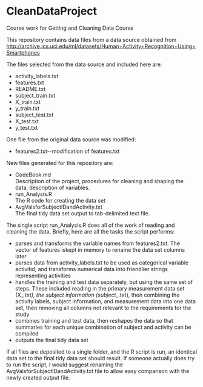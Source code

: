 # CleanDataProject
Course work for Getting and Cleaning Data Course

This repository contains data files from a data source obtained from 
http://archive.ics.uci.edu/ml/datasets/Human+Activity+Recognition+Using+Smartphones 

The files selected from the data source and included here are:  
  * activity_labels.txt  
  * features.txt  
  * README.txt  
  * subject_train.txt  
  * X_train.txt  
  * y_train.txt  
  * subject_test.txt  
  * X_test.txt  
  * y_test.txt  

One file from the original data source was modified:  
  * features2.txt--modification of features.txt

New files generated for this repository are:  
  * CodeBook.md  
    Description of the project, procedures for cleaning and shaping the data, description of variables.  
  * run_Analysis.R  
    The R code for creating the data set  
  * AvgValsforSubjectIDandActivity.txt	
    The final tidy data set output to tab-delimited text file.

The single script run_Analysis.R does all of the work of reading and cleaning the data. Briefly, here are all the tasks the script performs:
  * parses and transforms the variable names from features2.txt. The vector of features iskept in memory to rename the data set columns later
  * parses data from activity_labels.txt to be used as categorical variable activitid, and transforms numerical data into friendlier strings representing activities
  * handles the training and test data separately, but using the same set of steps. These included reading in the primary measurement data set (X_*.txt), the subject information (subject_*.txt), then combining the activity labels, subject information, and measurement data into one data set, then removing all columns not relevant to the requirements for the study
  * combines training and test data, then reshapes the data so that summaries for each unique combination of subject and activity can be compiled
  * outputs the final tidy data set

If all files are deposited to a single folder, and the R script is run, an identical data set to the final tidy data set should result.
If someone actually does try to run the script, I would suggest renaming the AvgValsforSubjectIDandActivity.txt file to allow easy comparison with the newly created output file.
